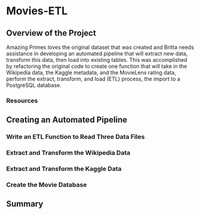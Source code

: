 # Movies-ETL

## Overview of the Project
Amazing Primes loves the original dataset that was created and Britta needs assistance in developing an automated pipeline that will extract new data, transform this data, then load into existing tables.  This was accomplished by refactoring the original code to create one function that will take in the Wikipedia data, the Kaggle metadata, and the MovieLens rating data, perform the extract, transform, and load (ETL) process, the import to a PostgreSQL database.

### Resources


## Creating an Automated Pipeline


### Write an ETL Function to Read Three Data Files



### Extract and Transform the Wikipedia Data



### Extract and Transform the Kaggle Data



### Create the Movie Database


## Summary


